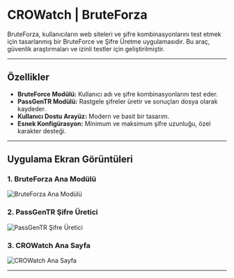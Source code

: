 # CROWatch | BruteForza

BruteForza, kullanıcıların web siteleri ve şifre kombinasyonlarını test etmek için tasarlanmış bir BruteForce ve Şifre Üretme uygulamasıdır. Bu araç, güvenlik araştırmaları ve izinli testler için geliştirilmiştir.

---

## Özellikler

- **BruteForce Modülü:** Kullanıcı adı ve şifre kombinasyonlarını test eder.
- **PassGenTR Modülü:** Rastgele şifreler üretir ve sonuçları dosya olarak kaydeder.
- **Kullanıcı Dostu Arayüz:** Modern ve basit bir tasarım.
- **Esnek Konfigürasyon:** Minimum ve maksimum şifre uzunluğu, özel karakter desteği.

---

## Uygulama Ekran Görüntüleri

### 1. BruteForza Ana Modülü
![BruteForza Ana Modülü](https://github.com/alimertatasoy/CroWatch-Bruteforce-attack/bruteforza.png)

### 2. PassGenTR Şifre Üretici
![PassGenTR Şifre Üretici](https://github.com/alimertatasoy/CroWatch-Bruteforce-attack/passgentr.png)

### 3. CROWatch Ana Sayfa
![CROWatch Ana Sayfa](https://github.com/alimertatasoy/CroWatch-Bruteforce-attack/anasayfa.png)

---
